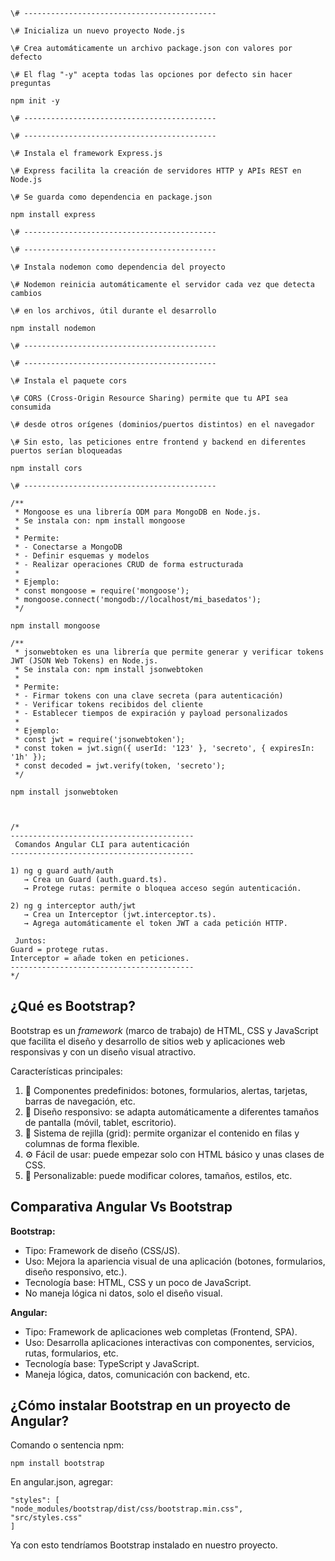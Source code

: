 ```
\# -------------------------------------------

\# Inicializa un nuevo proyecto Node.js

\# Crea automáticamente un archivo package.json con valores por defecto

\# El flag "-y" acepta todas las opciones por defecto sin hacer preguntas

npm init -y

\# -------------------------------------------

\# -------------------------------------------

\# Instala el framework Express.js

\# Express facilita la creación de servidores HTTP y APIs REST en Node.js

\# Se guarda como dependencia en package.json

npm install express

\# -------------------------------------------

\# -------------------------------------------

\# Instala nodemon como dependencia del proyecto

\# Nodemon reinicia automáticamente el servidor cada vez que detecta cambios

\# en los archivos, útil durante el desarrollo

npm install nodemon

\# -------------------------------------------

\# -------------------------------------------

\# Instala el paquete cors

\# CORS (Cross-Origin Resource Sharing) permite que tu API sea consumida

\# desde otros orígenes (dominios/puertos distintos) en el navegador

\# Sin esto, las peticiones entre frontend y backend en diferentes puertos serían bloqueadas

npm install cors

\# -------------------------------------------

/**
 * Mongoose es una librería ODM para MongoDB en Node.js.
 * Se instala con: npm install mongoose
 * 
 * Permite:
 * - Conectarse a MongoDB
 * - Definir esquemas y modelos
 * - Realizar operaciones CRUD de forma estructurada
 *
 * Ejemplo:
 * const mongoose = require('mongoose');
 * mongoose.connect('mongodb://localhost/mi_basedatos');
 */

npm install mongoose

/**
 * jsonwebtoken es una librería que permite generar y verificar tokens JWT (JSON Web Tokens) en Node.js.
 * Se instala con: npm install jsonwebtoken
 * 
 * Permite:
 * - Firmar tokens con una clave secreta (para autenticación)
 * - Verificar tokens recibidos del cliente
 * - Establecer tiempos de expiración y payload personalizados
 * 
 * Ejemplo:
 * const jwt = require('jsonwebtoken');
 * const token = jwt.sign({ userId: '123' }, 'secreto', { expiresIn: '1h' });
 * const decoded = jwt.verify(token, 'secreto');
 */

npm install jsonwebtoken



/*
-----------------------------------------
 Comandos Angular CLI para autenticación
-----------------------------------------

1) ng g guard auth/auth
   → Crea un Guard (auth.guard.ts).
   → Protege rutas: permite o bloquea acceso según autenticación.

2) ng g interceptor auth/jwt
   → Crea un Interceptor (jwt.interceptor.ts).
   → Agrega automáticamente el token JWT a cada petición HTTP.

 Juntos: 
Guard = protege rutas.
Interceptor = añade token en peticiones.
-----------------------------------------
*/

```

## ¿Qué es Bootstrap?

Bootstrap es un _framework_ (marco de trabajo) de HTML, CSS y JavaScript que facilita el diseño y desarrollo de sitios web y aplicaciones web responsivas y con un diseño visual atractivo.

Características principales:

1. 🎨 Componentes predefinidos: botones, formularios, alertas, tarjetas, barras de navegación, etc.
2. 📱 Diseño responsivo: se adapta automáticamente a diferentes tamaños de pantalla (móvil, tablet, escritorio).
3. 🧱 Sistema de rejilla (grid): permite organizar el contenido en filas y columnas de forma flexible.
4. ⚙️ Fácil de usar: puede empezar solo con HTML básico y unas clases de CSS.
5. 🔧 Personalizable: puede modificar colores, tamaños, estilos, etc.

## Comparativa Angular Vs Bootstrap

**Bootstrap:**

- Tipo: Framework de diseño (CSS/JS).
- Uso: Mejora la apariencia visual de una aplicación (botones, formularios, diseño responsivo, etc.).
- Tecnología base: HTML, CSS y un poco de JavaScript.
- No maneja lógica ni datos, solo el diseño visual.

**Angular:**

- Tipo: Framework de aplicaciones web completas (Frontend, SPA).
- Uso: Desarrolla aplicaciones interactivas con componentes, servicios, rutas, formularios, etc.
- Tecnología base: TypeScript y JavaScript.
- Maneja lógica, datos, comunicación con backend, etc.

## ¿Cómo instalar Bootstrap en un proyecto de Angular?

Comando o sentencia npm:
```
npm install bootstrap
```
En angular.json, agregar:
```
"styles": [
"node_modules/bootstrap/dist/css/bootstrap.min.css",
"src/styles.css"
]
```
Ya con esto tendríamos Bootstrap instalado en nuestro proyecto.
